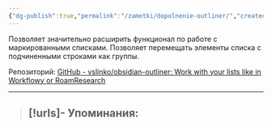 ```yaml
---
{"dg-publish":true,"permalink":"/zametki/dopolnenie-outliner/","created":"2024-07-13 15:10"}
---
```


Позволяет значительно расширить функционал по работе с маркированными списками. Позволяет перемещать элементы списка с подчиненными строками как группы.

Репозиторий: [GitHub - vslinko/obsidian-outliner: Work with your lists like in Workflowy or RoamResearch](https://github.com/vslinko/obsidian-outliner)

---
> [!urls]- Упоминания:
> - 